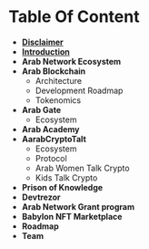 # Table Of Content



* ****[**Disclaimer**](disclaimer.md)****
* ****[**Introduction**](introduction.md)****
* **Arab Network Ecosystem**
* **Arab Blockchain**
  * Architecture
  * Development Roadmap
  * Tokenomics
* **Arab Gate**
  * Ecosystem
* **Arab Academy**
* **AarabCryptoTalt**
  * Ecosystem
  * Protocol
  * Arab Women Talk Crypto
  * Kids Talk Crypto
* **Prison of Knowledge**
* **Devtrezor**
* **Arab Network Grant program**
* **Babylon NFT Marketplace**
* **Roadmap**
* **Team**
